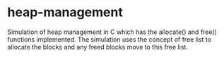 # heap-management
Simulation of heap management in C which has the allocate() and free() functions implemented. The simulation uses the concept of free list to allocate the blocks and any freed blocks move to this free list.
